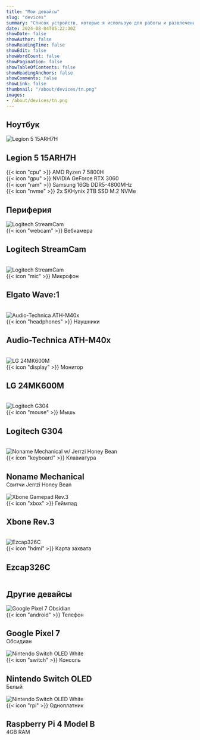 ```yaml
---
title: "Мои девайсы"
slug: "devices"
summary: "Список устройств, которые я использую для работы и развлечений."
date: 2024-08-04T05:22:30Z
showDate: false
showAuthor: false
showReadingTime: false
showEdit: false
showWordCount: false
showPagination: false
showTableOfContents: false
showHeadingAnchors: false
showComments: false
showLink: false
thumbnail: "/about/devices/tn.png"
images:
- /about/devices/tn.png
---
```

<style>
.grid {
    display: grid !important;
    gap: 1rem !important;
}
img {
    margin-top: 0 !important;
    margin-bottom: 0 !important;
}
.mb-0 {
    margin-bottom: 0 !important;
}
</style>

<section class="space-y-8">
  <h2 class="text-2xl font-extrabold text-neutral-900 dark:text-neutral">Ноутбук</h2>
  <div class="flex max-w-prose items-center rounded-md border border-neutral-200 bg-white p-4 shadow dark:border-neutral-700 dark:bg-neutral-800">
    <div class="flex-none pe-4">
      <img src="/about/devices/img/15ARH7H.webp" alt="Legion 5 15ARH7H" class="w-24 rounded-md">
    </div>
    <div>
      <h2 class="text-xl mt-0 font-semibold text-neutral-800 dark:text-neutral">Legion 5 15ARH7H</h2>
      <div class="mt-2 pl-5 text-sm text-neutral-600 dark:text-neutral-400">
        {{< icon "cpu" >}} AMD Ryzen 7 5800H</br>
        {{< icon "gpu" >}} NVIDIA GeForce RTX 3060</br>
        {{< icon "ram" >}} Samsung 16Gb DDR5-4800MHz</br>
        {{< icon "nvme" >}} 2x SKHynix 2TB SSD M.2 NVMe
      </div>
    </div>
  </div>

  <div>
    <h2 class="text-2xl font-extrabold text-neutral-900 dark:text-neutral">Периферия</h2>
    <div class="mt-4 grid grid-cols-1 gap-4 md:grid-cols-2">
      <div class="flex max-w-prose items-center rounded-md border border-neutral-200 bg-white p-4 shadow dark:border-neutral-700 dark:bg-neutral-800">
        <div class="flex-none pe-4">
          <img src="/about/devices/img/streamcam.webp" alt="Logitech StreamCam" class="w-24 rounded-md">
        </div>
        <div>
          <div class="mt-2 list-disc pl-5 text-sm text-neutral-600 dark:text-neutral-400">{{< icon "webcam" >}} Вебкамера</div>
          <h2 class="text-xl mt-0 font-semibold text-neutral-800 dark:text-neutral">Logitech StreamCam</h2>
        </div>
      </div>
      <div class="flex max-w-prose items-center rounded-md border border-neutral-200 bg-white p-4 shadow dark:border-neutral-700 dark:bg-neutral-800">
        <div class="flex-none pe-4">
          <img src="/about/devices/img/wave1.webp" alt="Logitech StreamCam" class="w-24 rounded-md">
        </div>
        <div>
          <div class="mt-2 list-disc pl-5 text-sm text-neutral-600 dark:text-neutral-400">{{< icon "mic" >}} Микрофон</div>
          <h2 class="text-xl mt-0 font-semibold text-neutral-800 dark:text-neutral">Elgato Wave:1</h2>
        </div>
      </div>
      <div class="flex max-w-prose items-center rounded-md border border-neutral-200 bg-white p-4 shadow dark:border-neutral-700 dark:bg-neutral-800">
        <div class="flex-none pe-4">
          <img src="/about/devices/img/ath-m40x.webp" alt="Audio-Technica ATH-M40x" class="w-24 rounded-md">
        </div>
        <div>
          <div class="mt-2 list-disc pl-5 text-sm text-neutral-600 dark:text-neutral-400">{{< icon "headphones" >}} Наушники</div>
          <h2 class="text-xl mt-0 font-semibold text-neutral-800 dark:text-neutral">Audio-Technica ATH-M40x</h2>
        </div>
      </div>
      <div class="flex max-w-prose items-center rounded-md border border-neutral-200 bg-white p-4 shadow dark:border-neutral-700 dark:bg-neutral-800">
        <div class="flex-none pe-4">
          <img src="/about/devices/img/24MK600M.webp" alt="LG 24MK600M" class="w-24 rounded-md">
        </div>
        <div>
          <div class="mt-2 list-disc pl-5 text-sm text-neutral-600 dark:text-neutral-400">{{< icon "display" >}} Монитор</div>
          <h2 class="text-xl mt-0 font-semibold text-neutral-800 dark:text-neutral">LG 24MK600M</h2>
        </div>
      </div>
      <div class="flex max-w-prose items-center rounded-md border border-neutral-200 bg-white p-4 shadow dark:border-neutral-700 dark:bg-neutral-800">
        <div class="flex-none pe-4">
          <img src="/about/devices/img/g304.webp" alt="Logitech G304" class="w-24 rounded-md">
        </div>
        <div>
          <div class="mt-2 list-disc pl-5 text-sm text-neutral-600 dark:text-neutral-400">{{< icon "mouse" >}} Мышь</div>
          <h2 class="text-xl mt-0 font-semibold text-neutral-800 dark:text-neutral">Logitech G304</h2>
        </div>
      </div>
      <div class="flex max-w-prose items-center rounded-md border border-neutral-200 bg-white p-4 shadow dark:border-neutral-700 dark:bg-neutral-800">
        <div class="flex-none pe-4">
          <img src="/about/devices/img/generic-keyboard.webp" alt="Noname Mechanical w/ Jerrzi Honey Bean" class="w-24 rounded-md">
        </div>
        <div>
          <div class="mt-2 pl-5 text-sm text-neutral-600 dark:text-neutral-400">{{< icon "keyboard" >}} Клавиатура</div>
          <h2 class="text-xl mt-0 font-semibold text-neutral-800 dark:text-neutral mb-0">Noname Mechanical</h2>
          <div class="mt-2 pl-5 text-sm text-neutral-600 dark:text-neutral-400">Свитчи Jerrzi Honey Bean</div>
        </div>
      </div>
      <div class="flex max-w-prose items-center rounded-md border border-neutral-200 bg-white p-4 shadow dark:border-neutral-700 dark:bg-neutral-800">
        <div class="flex-none pe-4">
          <img src="/about/devices/img/xbone-gamepad-rev3.webp" alt="Xbone Gamepad Rev.3" class="w-24 rounded-md">
        </div>
        <div>
          <div class="mt-2 pl-5 text-sm text-neutral-600 dark:text-neutral-400">{{< icon "xbox" >}} Геймпад</div>
          <h2 class="text-xl mt-0 font-semibold text-neutral-800 dark:text-neutral">Xbone Rev.3</h2>
        </div>
      </div>
      <div class="flex max-w-prose items-center rounded-md border border-neutral-200 bg-white p-4 shadow dark:border-neutral-700 dark:bg-neutral-800">
        <div class="flex-none pe-4">
          <img src="/about/devices/img/ezcap326c.webp" alt="Ezcap326C" class="w-24 rounded-md">
        </div>
        <div>
          <div class="mt-2 pl-5 text-sm text-neutral-600 dark:text-neutral-400">{{< icon "hdmi" >}} Карта захвата</div>
          <h2 class="text-xl mt-0 font-semibold text-neutral-800 dark:text-neutral">Ezcap326C</h2>
        </div>
      </div>
    </div>
  </div>

  <div>
    <h2 class="text-2xl font-extrabold text-neutral-900 dark:text-neutral">Другие девайсы</h2>
    <div class="mt-4 grid grid-cols-1 gap-4 md:grid-cols-3">
      <div class="flex max-w-prose items-center rounded-md border border-neutral-200 bg-white p-4 shadow dark:border-neutral-700 dark:bg-neutral-800">
        <div class="flex-none pe-4">
          <img src="/about/devices/img/pixel7.webp" alt="Google Pixel 7 Obsidian" class="w-24 rounded-md">
        </div>
        <div>
          <div class="mt-2 pl-5 text-sm text-neutral-600 dark:text-neutral-400">{{< icon "android" >}} Телефон</div>
          <h2 class="text-xl mt-0 font-semibold text-neutral-800 dark:text-neutral mb-0">Google Pixel 7</h2>
          <div class="mt-2 pl-5 text-sm text-neutral-600 dark:text-neutral-400">Обсидиан</div>
        </div>
      </div>
      <div class="flex max-w-prose items-center rounded-md border border-neutral-200 bg-white p-4 shadow dark:border-neutral-700 dark:bg-neutral-800">
        <div class="flex-none pe-4">
          <img src="/about/devices/img/sw-oled-w.webp" alt="Nintendo Switch OLED White" class="w-24 rounded-md">
        </div>
        <div>
          <div class="mt-2 pl-5 text-sm text-neutral-600 dark:text-neutral-400">{{< icon "switch" >}} Консоль</div>
          <h2 class="text-xl mt-0 font-semibold text-neutral-800 dark:text-neutral mb-0">Nintendo Switch OLED</h2>
          <div class="mt-2 pl-5 text-sm text-neutral-600 dark:text-neutral-400">Белый</div>
        </div>
      </div>
      <div class="flex max-w-prose items-center rounded-md border border-neutral-200 bg-white p-4 shadow dark:border-neutral-700 dark:bg-neutral-800">
        <div class="flex-none pe-4">
          <img src="/about/devices/img/rpi4b.webp" alt="Nintendo Switch OLED White" class="w-24 rounded-md">
        </div>
        <div>
          <div class="mt-2 pl-5 text-sm text-neutral-600 dark:text-neutral-400">{{< icon "rpi" >}} Одноплатник</div>
          <h2 class="text-xl mt-0 font-semibold text-neutral-800 dark:text-neutral mb-0">Raspberry Pi 4 Model B</h2>
          <div class="mt-2 pl-5 text-sm text-neutral-600 dark:text-neutral-400">4GB RAM</div>
        </div>
      </div>
    </div>
  </div>
</section>